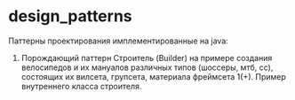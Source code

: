 # design_patterns

Паттерны проектирования имплементированные на java:
1. Порождающий паттерн Строитель (Builder) на примере создания велосипедов  и их мануалов различных типов (шоссеры, мтб, сс), состоящих их вилсета, групсета, материала фреймсета
1(+). Пример внутреннего класса строителя.
